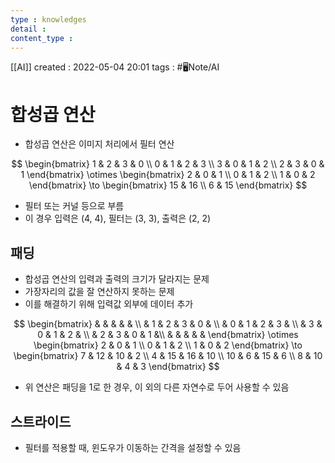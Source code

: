 ```yaml
---
type : knowledges
detail : 
content_type :
---
```


[[AI]]
created : 2022-05-04 20:01
tags : #🖥️Note/AI

# 합성곱 연산
- 합성곱 연산은 이미지 처리에서 필터 연산

$$
\begin{bmatrix}
1 & 2 & 3 & 0 \\
0 & 1 & 2 & 3 \\
3 & 0 & 1 & 2 \\
2 & 3 & 0 & 1
\end{bmatrix}
\otimes
\begin{bmatrix}
2 & 0 & 1 \\
0 & 1 & 2 \\
1 & 0 & 2
\end{bmatrix}
\to
\begin{bmatrix}
15 & 16 \\
6 & 15
\end{bmatrix}
$$

- 필터 또는 커널 등으로 부름
- 이 경우 입력은 (4, 4), 필터는 (3, 3), 출력은 (2, 2)

## 패딩
- 합성곱 연산의 입력과 출력의 크기가 달라지는 문제
- 가장자리의 값을 잘 연산하지 못하는 문제
- 이를 해결하기 위해 입력값 외부에 데이터 추가

$$
\begin{bmatrix}
& & & & & \\
& 1 & 2 & 3 & 0 & \\
& 0 & 1 & 2 & 3 & \\
& 3 & 0 & 1 & 2 & \\
& 2 & 3 & 0 & 1 &\\
& & & & & 
\end{bmatrix}
\otimes
\begin{bmatrix}
2 & 0 & 1 \\
0 & 1 & 2 \\
1 & 0 & 2
\end{bmatrix}
\to
\begin{bmatrix}
7 & 12 & 10 & 2 \\
4 & 15 & 16 & 10 \\
10 & 6 & 15 & 6 \\
8 & 10 & 4 & 3
\end{bmatrix}
$$

- 위 연산은 패딩을 1로 한 경우, 이 외의 다른 자연수로 두어 사용할 수 있음

## 스트라이드
- 필터를 적용할 때, 윈도우가 이동하는 간격을 설정할 수 있음 
